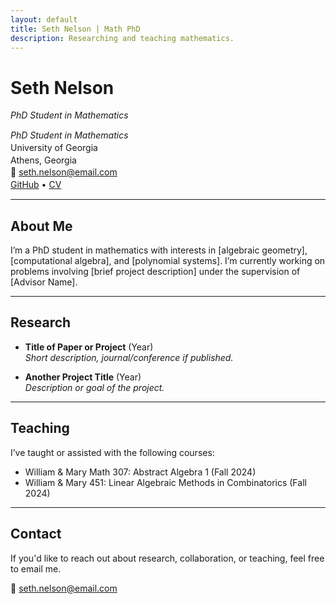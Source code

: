 ```yaml
---
layout: default
title: Seth Nelson | Math PhD
description: Researching and teaching mathematics.
---
```


# Seth Nelson
_PhD Student in Mathematics_  

<div style="line-height: 1.4em;">
  <em>PhD Student in Mathematics</em><br>
  University of Georgia<br>
  Athens, Georgia<br>
  📧 <a href="mailto:seth.nelson@email.com">seth.nelson@email.com</a><br>
  <a href="https://github.com/sethnelson">GitHub</a> • <a href="cv.pdf">CV</a>
</div>

---

## About Me

I’m a PhD student in mathematics with interests in [algebraic geometry], [computational algebra], and [polynomial systems]. I’m currently working on problems involving [brief project description] under the supervision of [Advisor Name].

---

## Research

- **Title of Paper or Project** (Year)  
  _Short description, journal/conference if published._
  
- **Another Project Title** (Year)  
  _Description or goal of the project._

---

## Teaching

I’ve taught or assisted with the following courses:

- William & Mary Math 307: Abstract Algebra 1 (Fall 2024)
- William & Mary 451: Linear Algebraic Methods in Combinatorics (Fall 2024)

---

## Contact

If you'd like to reach out about research, collaboration, or teaching, feel free to email me.

📧 [seth.nelson@email.com](mailto:seth.nelson@email.com)



